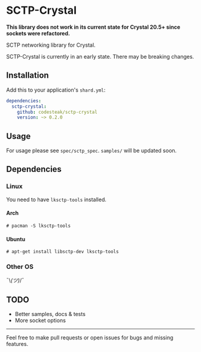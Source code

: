 # SCTP-Crystal

**This library does not work in its current state for Crystal 20.5+ since sockets were refactored.**

SCTP networking library for Crystal.

SCTP-Crystal is currently in an early state.
There may be breaking changes.

## Installation

Add this to your application's `shard.yml`:

```yaml
dependencies:
  sctp-crystal:
    github: codesteak/sctp-crystal
    version: ~> 0.2.0
```

## Usage

For usage please see `spec/sctp_spec`.
`samples/` will be updated soon.

## Dependencies
### Linux
You need to have `lksctp-tools` installed.
#### Arch
`# pacman -S lksctp-tools`
#### Ubuntu
`# apt-get install libsctp-dev lksctp-tools`

### Other OS
¯\\_(ツ)_/¯
<!--
 :shrug: would be better.
-->
## TODO
- Better samples, docs & tests
- More socket options

---

Feel free to make pull requests or open issues for bugs and missing features.
